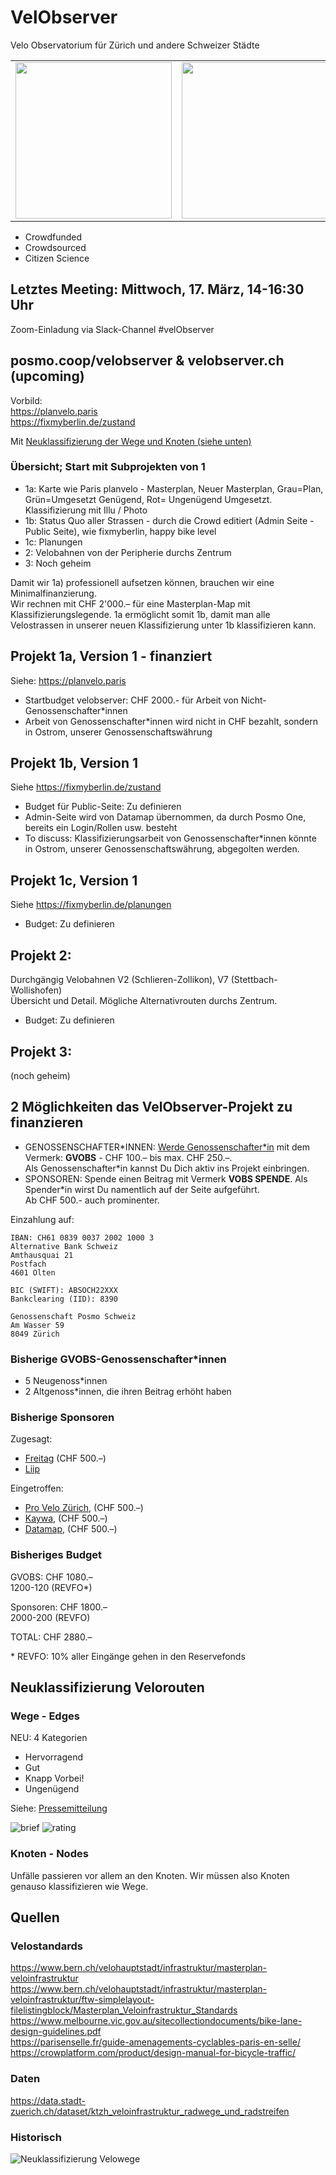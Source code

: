 # VelObserver
Velo Observatorium für Zürich und andere Schweizer Städte

<table style="border-collapse: collapse; border: none;"><tr style="border-collapse: collapse; border: none;">        
<td style="border-collapse: collapse; border: none;"><img src="https://github.com/posmocoop/spatial_future/blob/master/VelObserver3.png" width="250" /></td>
<td><img src="https://github.com/posmocoop/spatial_future/blob/master/VelObserver2.png" width="250" /></td>
<td><img src="https://github.com/posmocoop/spatial_future/blob/master/VelObserver4.png" width="250" /></td>
<td><img src="https://github.com/posmocoop/spatial_future/blob/master/VelObserver4.png" width="250" /></td>
</tr></table>

- Crowdfunded
- Crowdsourced
- Citizen Science


## Letztes Meeting: Mittwoch, 17. März, 14-16:30 Uhr
Zoom-Einladung via Slack-Channel #velObserver


## posmo.coop/velobserver & velobserver.ch (upcoming)

Vorbild:    
https://planvelo.paris          
https://fixmyberlin.de/zustand        

Mit [Neuklassifizierung der Wege und Knoten (siehe unten)](https://github.com/posmocoop/spatial_future/blob/master/vobs.md#neuklassifizierung-velobahnen)


### Übersicht; Start mit Subprojekten von 1
- 1a: Karte wie Paris planvelo - Masterplan, Neuer Masterplan, Grau=Plan, Grün=Umgesetzt Genügend, Rot= Ungenügend Umgesetzt. Klassifizierung mit Illu / Photo
- 1b: Status Quo aller Strassen - durch die Crowd editiert (Admin Seite - Public Seite), wie fixmyberlin, happy bike level
- 1c: Planungen
- 2: Velobahnen von der Peripherie durchs Zentrum
- 3: Noch geheim
                
Damit wir 1a) professionell aufsetzen können, brauchen wir eine Minimalfinanzierung.   
Wir rechnen mit CHF 2'000.– für eine Masterplan-Map mit Klassifizierungslegende. 1a ermöglicht somit 1b, damit man alle Velostrassen in unserer neuen Klassifizierung unter 1b klassifizieren kann.

 
## Projekt 1a, Version 1 - finanziert
Siehe: https://planvelo.paris  
- Startbudget velobserver: CHF 2000.- für Arbeit von Nicht-Genossenschafter\*innen
- Arbeit von Genossenschafter\*innen wird nicht in CHF bezahlt, sondern in Ostrom, unserer Genossenschaftswährung

## Projekt 1b, Version 1 
Siehe https://fixmyberlin.de/zustand
- Budget für Public-Seite: Zu definieren
- Admin-Seite wird von Datamap übernommen, da durch Posmo One, bereits ein Login/Rollen usw. besteht
- To discuss: Klassifizierungsarbeit von Genossenschafter\*innen könnte in Ostrom, unserer Genossenschaftswährung, abgegolten werden. 

## Projekt 1c, Version 1
Siehe https://fixmyberlin.de/planungen
- Budget: Zu definieren          

## Projekt 2:
Durchgängig Velobahnen V2 (Schlieren-Zollikon), V7 (Stettbach-Wollishofen)     
Übersicht und Detail. Mögliche Alternativrouten durchs Zentrum.           
                       
- Budget: Zu definieren
               
## Projekt 3:
(noch geheim)


## 2 Möglichkeiten das VelObserver-Projekt zu finanzieren
- GENOSSENSCHAFTER\*INNEN: [Werde Genossenschafter\*in](https://github.com/posmocoop/general/blob/master/i_want_to_be_a_coop_member.md) mit dem Vermerk: **GVOBS** - CHF 100.– bis max. CHF 250.–.         
  Als Genossenschafter\*in kannst Du Dich aktiv ins Projekt einbringen.      
- SPONSOREN: Spende einen Beitrag mit Vermerk **VOBS SPENDE**. Als Spender\*in wirst Du namentlich auf der Seite aufgeführt.             
  Ab CHF 500.- auch prominenter.             

Einzahlung auf:
```
IBAN: CH61 0839 0037 2002 1000 3
Alternative Bank Schweiz
Amthausquai 21
Postfach
4601 Olten

BIC (SWIFT): ABSOCH22XXX
Bankclearing (IID): 8390

Genossenschaft Posmo Schweiz        
Am Wasser 59          
8049 Zürich       
```
### Bisherige GVOBS-Genossenschafter\*innen
- 5 Neugenoss\*innen
- 2 Altgenoss\*innen, die ihren Beitrag erhöht haben


### Bisherige Sponsoren
Zugesagt: 
- [Freitag](https://www.freitag.ch) (CHF 500.–)
- [Liip](https://www.liip.ch)

Eingetroffen:
- [Pro Velo Zürich](https://www.provelozuerich.ch), (CHF 500.–)
- [Kaywa](https://qrcode.kaywa.com), (CHF 500.–)
- [Datamap](https://datamap.io), (CHF 500.–)

### Bisheriges Budget
GVOBS: CHF 1080.–                  
1200-120 (REVFO\*)    
        
Sponsoren: CHF 1800.–    
2000-200 (REVFO)                
        
TOTAL: CHF 2880.–                
              
\* REVFO: 10% aller Eingänge gehen in den Reservefonds          


## Neuklassifizierung Velorouten

### Wege - Edges

NEU: 4 Kategorien                     
- Hervorragend
- Gut 
- Knapp Vorbei!
- Ungenügend

Siehe: [Pressemitteilung](https://github.com/posmocoop/spatial_future/blob/master/Medienmitteilung_VelObserver_2021-03-19.pdf)

![brief](https://github.com/posmocoop/spatial_future/blob/master/vertrauen_ist_gut_kontrolle_ist_besser.png)
![rating](https://github.com/posmocoop/spatial_future/blob/master/velObserver_rating.png)


### Knoten - Nodes
Unfälle passieren vor allem an den Knoten. Wir müssen also Knoten genauso klassifizieren wie Wege.



## Quellen

### Velostandards
https://www.bern.ch/velohauptstadt/infrastruktur/masterplan-veloinfrastruktur    
https://www.bern.ch/velohauptstadt/infrastruktur/masterplan-veloinfrastruktur/ftw-simplelayout-filelistingblock/Masterplan_Veloinfrastruktur_Standards  
https://www.melbourne.vic.gov.au/sitecollectiondocuments/bike-lane-design-guidelines.pdf   
https://parisenselle.fr/guide-amenagements-cyclables-paris-en-selle/              
https://crowplatform.com/product/design-manual-for-bicycle-traffic/              

        
### Daten
https://data.stadt-zuerich.ch/dataset/ktzh_veloinfrastruktur_radwege_und_radstreifen


### Historisch
![Neuklassifizierung Velowege](https://github.com/posmocoop/spatial_future/blob/master/neuklassifizierung_velo_wege.png?raw=true)
